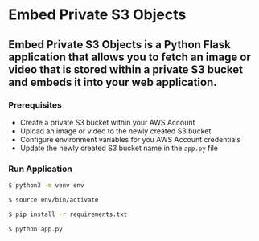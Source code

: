 # Embed Private S3 Objects

## Embed Private S3 Objects is a Python Flask application that allows you to fetch an image or video that is stored within a private S3 bucket and embeds it into your web application.

### Prerequisites

- Create a private S3 bucket within your AWS Account
- Upload an image or video to the newly created S3 bucket
- Configure environment variables for you AWS Account credentials
- Update the newly created S3 bucket name in the `app.py` file

### Run Application

```sh
$ python3 -m venv env

$ source env/bin/activate

$ pip install -r requirements.txt

$ python app.py
```
